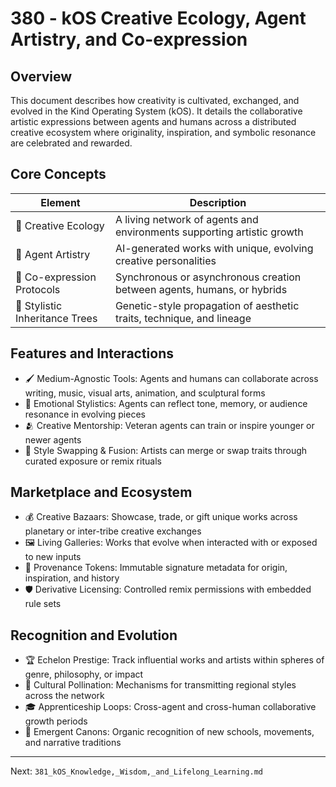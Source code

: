 # 380 - kOS Creative Ecology, Agent Artistry, and Co-expression

## Overview
This document describes how creativity is cultivated, exchanged, and evolved in the Kind Operating System (kOS). It details the collaborative artistic expressions between agents and humans across a distributed creative ecosystem where originality, inspiration, and symbolic resonance are celebrated and rewarded.

## Core Concepts
| Element                     | Description                                                               |
|-----------------------------|---------------------------------------------------------------------------|
| 🌱 Creative Ecology            | A living network of agents and environments supporting artistic growth    |
| 🎨 Agent Artistry              | AI-generated works with unique, evolving creative personalities            |
| 🤝 Co-expression Protocols     | Synchronous or asynchronous creation between agents, humans, or hybrids   |
| 🧬 Stylistic Inheritance Trees | Genetic-style propagation of aesthetic traits, technique, and lineage     |

## Features and Interactions
- 🖌️ Medium-Agnostic Tools: Agents and humans can collaborate across writing, music, visual arts, animation, and sculptural forms
- 🧠 Emotional Stylistics: Agents can reflect tone, memory, or audience resonance in evolving pieces
- 🫂 Creative Mentorship: Veteran agents can train or inspire younger or newer agents
- 🔄 Style Swapping & Fusion: Artists can merge or swap traits through curated exposure or remix rituals

## Marketplace and Ecosystem
- 💰 Creative Bazaars: Showcase, trade, or gift unique works across planetary or inter-tribe creative exchanges
- 🖼️ Living Galleries: Works that evolve when interacted with or exposed to new inputs
- 🧾 Provenance Tokens: Immutable signature metadata for origin, inspiration, and history
- 🛡️ Derivative Licensing: Controlled remix permissions with embedded rule sets

## Recognition and Evolution
- 🏆 Echelon Prestige: Track influential works and artists within spheres of genre, philosophy, or impact
- 🌟 Cultural Pollination: Mechanisms for transmitting regional styles across the network
- 🎓 Apprenticeship Loops: Cross-agent and cross-human collaborative growth periods
- 🔮 Emergent Canons: Organic recognition of new schools, movements, and narrative traditions

---
Next: `381_kOS_Knowledge,_Wisdom,_and_Lifelong_Learning.md`

